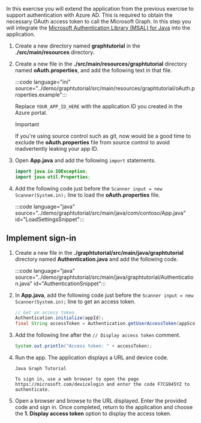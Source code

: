 <!-- markdownlint-disable MD002 MD041 -->

In this exercise you will extend the application from the previous exercise to support authentication with Azure AD. This is required to obtain the necessary OAuth access token to call the Microsoft Graph. In this step you will integrate the [Microsoft Authentication Library (MSAL) for Java](https://github.com/AzureAD/microsoft-authentication-library-for-java) into the application.

1. Create a new directory named **graphtutorial** in the **./src/main/resources** directory.

1. Create a new file in the **./src/main/resources/graphtutorial** directory named **oAuth.properties**, and add the following text in that file.

    :::code language="ini" source="../demo/graphtutorial/src/main/resources/graphtutorial/oAuth.properties.example":::

    Replace `YOUR_APP_ID_HERE` with the application ID you created in the Azure portal.

    > [!IMPORTANT]
    > If you're using source control such as git, now would be a good time to exclude the **oAuth.properties** file from source control to avoid inadvertently leaking your app ID.

1. Open **App.java** and add the following `import` statements.

    ```java
    import java.io.IOException;
    import java.util.Properties;
    ```

1. Add the following code just before the `Scanner input = new Scanner(System.in);` line to load the **oAuth.properties** file.

    :::code language="java" source="../demo/graphtutorial/src/main/java/com/contoso/App.java" id="LoadSettingsSnippet":::

## Implement sign-in

1. Create a new file in the **./graphtutorial/src/main/java/graphtutorial** directory named **Authentication.java** and add the following code.

    :::code language="java" source="../demo/graphtutorial/src/main/java/graphtutorial/Authentication.java" id="AuthenticationSnippet":::

1. In **App.java**, add the following code just before the `Scanner input = new Scanner(System.in);` line to get an access token.

    ```java
    // Get an access token
    Authentication.initialize(appId);
    final String accessToken = Authentication.getUserAccessToken(appScopes);
    ```

1. Add the following line after the `// Display access token` comment.

    ```java
    System.out.println("Access token: " + accessToken);
    ```

1. Run the app. The application displays a URL and device code.

    ```Shell
    Java Graph Tutorial

    To sign in, use a web browser to open the page https://microsoft.com/devicelogin and enter the code F7CG945YZ to authenticate.
    ```

1. Open a browser and browse to the URL displayed. Enter the provided code and sign in. Once completed, return to the application and choose the **1. Display access token** option to display the access token.
